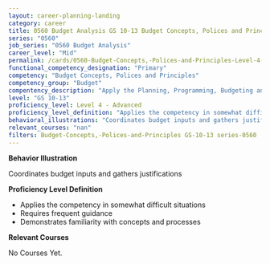 ```yaml
---
layout: career-planning-landing
category: career
title: 0560 Budget Analysis GS 10-13 Budget Concepts, Polices and Principles
series: "0560"
job_series: "0560 Budget Analysis"
career_level: "Mid"
permalink: /cards/0560-Budget-Concepts,-Polices-and-Principles-Level-4---Advanced/
functional_competency_designation: "Primary"
competency: "Budget Concepts, Polices and Principles"
competency_group: "Budget"
compentency_description: "Apply the Planning, Programming, Budgeting and Execution (PPBE), fiscal law, policies, regulations, principles, standards and procedures to financial management activities."
level: "GS 10-13"
proficiency_level: Level 4 - Advanced
proficiency_level_definition: "Applies the competency in somewhat difficult situations ? Requires frequent guidance ? Demonstrates familiarity with concepts and processes"
behavioral_illustrations: "Coordinates budget inputs and gathers justifications"
relevant_courses: "nan"
filters: Budget-Concepts,-Polices-and-Principles GS-10-13 series-0560
---
```


<div id="cfo-card-content-behavioral-illustrations" class="cfo-inner-card-content">
<p><b>Behavior Illustration</b></p>
<p>Coordinates budget inputs and gathers justifications</p>
</div>

<div id="cfo-card-content-proficiency-level-definition" class="cfo-inner-card-content">

<p><b>Proficiency Level Definition</b></p>
<ul><li>Applies the competency in somewhat difficult situations</li>
<li>Requires frequent guidance</li>
<li>Demonstrates familiarity with concepts and processes</li>
</ul></div>

<div id="cfo-card-content-relevant-courses" class="cfo-inner-card-content">
<p><b>Relevant Courses</b></p>
<div class="cfo-courses-outer">
<div class="cfo-courses-inner">No Courses Yet.</div>
</div>
</div>
